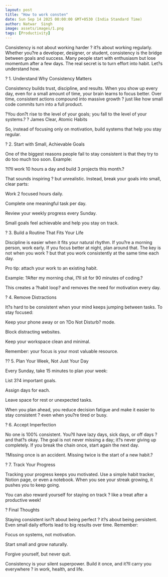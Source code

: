 ```yaml
---
layout: post
title: "How to work consten"
date: Sun Sep 14 2025 00:00:00 GMT+0530 (India Standard Time)
author: Natwar  Singh
image: assets/images/1.png
tags: [Productivity]
---
```


Consistency is not about working harder ? it?s about working regularly.
Whether you?re a developer, designer, or student, consistency is the bridge between goals and success. Many people start with enthusiasm but lose momentum after a few days. The real secret is to turn effort into habit. Let?s understand how.

? 1. Understand Why Consistency Matters

Consistency builds trust, discipline, and results.
When you show up every day, even for a small amount of time, your brain learns to focus better. Over time, consistent actions compound into massive growth ? just like how small code commits turn into a full product.

?You don?t rise to the level of your goals; you fall to the level of your systems.?
? James Clear, Atomic Habits

So, instead of focusing only on motivation, build systems that help you stay regular.

? 2. Start with Small, Achievable Goals

One of the biggest reasons people fail to stay consistent is that they try to do too much too soon.
Example:

?I?ll work 10 hours a day and build 3 projects this month.?

That sounds inspiring ? but unrealistic.
Instead, break your goals into small, clear parts:

Work 2 focused hours daily.

Complete one meaningful task per day.

Review your weekly progress every Sunday.

Small goals feel achievable and help you stay on track.

? 3. Build a Routine That Fits Your Life

Discipline is easier when it fits your natural rhythm.
If you?re a morning person, work early. If you focus better at night, plan around that. The key is not when you work ? but that you work consistently at the same time each day.

Pro tip: attach your work to an existing habit.

Example: ?After my morning chai, I?ll sit for 90 minutes of coding.?

This creates a ?habit loop? and removes the need for motivation every day.

? 4. Remove Distractions

It?s hard to be consistent when your mind keeps jumping between tasks.
To stay focused:

Keep your phone away or on ?Do Not Disturb? mode.

Block distracting websites.

Keep your workspace clean and minimal.

Remember: your focus is your most valuable resource.

?? 5. Plan Your Week, Not Just Your Day

Every Sunday, take 15 minutes to plan your week:

List 3?4 important goals.

Assign days for each.

Leave space for rest or unexpected tasks.

When you plan ahead, you reduce decision fatigue and make it easier to stay consistent ? even when you?re tired or busy.

? 6. Accept Imperfection

No one is 100% consistent. You?ll have lazy days, sick days, or off days ? and that?s okay.
The goal is not never missing a day; it?s never giving up completely.
If you break the chain once, start again the next day.

?Missing once is an accident. Missing twice is the start of a new habit.?

? 7. Track Your Progress

Tracking your progress keeps you motivated.
Use a simple habit tracker, Notion page, or even a notebook. When you see your streak growing, it pushes you to keep going.

You can also reward yourself for staying on track ? like a treat after a productive week!

? Final Thoughts

Staying consistent isn?t about being perfect ? it?s about being persistent.
Even small daily efforts lead to big results over time. Remember:

Focus on systems, not motivation.

Start small and grow naturally.

Forgive yourself, but never quit.

Consistency is your silent superpower. Build it once, and it?ll carry you everywhere ? in work, health, and life.
